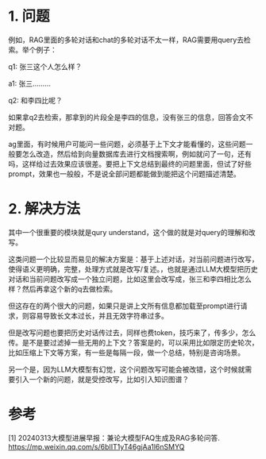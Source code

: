 # 1. 问题

例如，RAG里面的多轮对话和chat的多轮对话不太一样，RAG需要用query去检索。举个例子：

q1: 张三这个人怎么样？

a1: 张三………

q2: 和李四比呢？

如果拿q2去检索，那拿到的片段全是李四的信息，没有张三的信息，回答会文不对题。

ag里面，有时候用户可能问一些问题，必须基于上下文才能看懂的，这些问题一般要怎么改造，然后给到向量数据库去进行文档搜索啊，例如就问了一句，还有吗，这样给过去效果应该很差。要把上下文总结到最终的问题里面，但试了好些prompt，效果也一般般，不是说全部问题都能做到能把这个问题描述清楚。

# 2. 解决方法

其中一个很重要的模块就是qury understand，这个做的就是对query的理解和改写。

这类问题一个比较显而易见的解决方案是：基于上述对话，对当前问题进行改写，使得语义更明确，完整，处理方式就是改写/复述。，也就是通过LLM大模型把历史对话和当前问题改写成一个独立问题，比如这里会改写成，张三和李四相比怎么样？然后再拿这个新的q去做检索。

但这存在的两个很大的问题，如果只是讲上文所有信息都加载至prompt进行请求，则容易导致长文本过长，并且无效字符串过多。

但是改写问题也要把历史对话传过去，同样也费token，技巧来了，传多少，怎么传。是不是要过滤掉一些无用的上下文？答案是的，可以采用比如限定历史轮次，比如压缩上下文等方案，有一些是每隔一段，做一个总结，特别是咨询场景。

另一个是，因为LLM大模型有幻觉，这个问题改写可能会被改错，这个时候就需要引入一个新的问题，就是受控改写，比如引入知识图谱？

# 参考

[1] 20240313大模型进展早报：兼论大模型FAQ生成及RAG多轮问答. https://mp.weixin.qq.com/s/6bIIT1yT46gjAa1l6nSMYQ